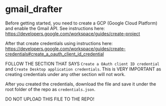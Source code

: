 # gmail_drafter

Before getting started, you need to create a GCP (Google Cloud Platform) and enable the Gmail API. See instructions here: https://developers.google.com/workspace/guides/create-project

After that create credentials using instructions here: https://developers.google.com/workspace/guides/create-credentials#create_a_oauth_client_id_credential

FOLLOW THE SECTION THAT SAYS `Create a OAuth client ID credential` and `Create Desktop application credentials`. This is VERY IMPORTANT as creating credentials under any other section will not work.

After you created the credentials, download the file and save it under the root folder of the repo as `credentials.json`.

DO NOT UPLOAD THIS FILE TO THE REPO!

